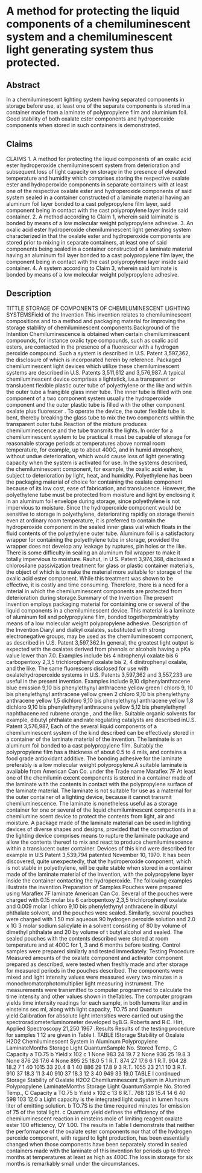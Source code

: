 # A method for protecting the liquid components of a chemiluminescent system and a chemiluminescent light generating system thus protected.

## Abstract
In a chemiluminescent lighting system having separated components in storage before use, at least one of the separate components is stored in a container made from a laminate of polypropylene film and aluminium foil. Good stability of both oxalate ester components and hydroperoxide components when stored in such containers is demonstrated.

## Claims
CLAIMS 1. A method for protecting the liquid components of an oxalic acid ester hydroperoxide chemiluminescent system from deterioration and subsequent loss of light capacity on storage in the presence of elevated temperature and humidity which comprises storing the respective oxalate ester and hydroperoxide components in separate containers with at least one of the respective oxalate ester and hydroperoxide components of said system sealed in a container constructed of a laminate material having an aluminum foil layer bonded to a cast polypropylene film layer, said component being in contact with the cast polypropylene layer inside said container. 2. A method according to Claim 1, wherein said laiminate is bonded by means of a low molecular weight polypropylene adhesive. 3. An oxalic acid ester hydroperoxide chemiluminescent light generating system characterized in that the oxalate ester and hydroperoxide components are stored prior to mixing in separate containers, at least one of said components being sealed in a container constructed of a laminate material having an aluminum foil layer bonded to a cast polypropylene film layer, the component being in contact with the cast polypropylene layer inside said container. 4. A system according to Claim 3, wherein said laminate is bonded by means of a low molecular weight polypropylene adhesive.

## Description
TITTLE STORAGE OF COMPONENTS OF CHEMILUMINESCENT LIGHTING SYSTEMSField of the Invention This invention relates to chemiluminescent compositions and to a method and packaging material for improving the storage stability of chemiluminescent components.Background of the Intention Chemiluminescence is obtained when certain chemiluminescent compounds, for instance oxalic type compounds, such as oxalic acid esters, are contacted in the presence of a fluorescer with a hydrogen peroxide compound. Such a system is described in U.S. Patent 3,597,362, the disclosure of which is incorporated herein by reference. Packaged chemiluminescent light devices which utilize these chemiluminescent systems are described in U.S. Patents 3,511,612 and 3,576,987. A typical chemiluminescent device comprises a lightstick, i.e.a transparent or translucent flexible plastic outer tube of polyethylene or the like and within the outer tube a frangible glass inner tube. The inner tube is filled with one component of a two component system usually the hydroperoxide component and the outer plastic tube is filled with the other component oxalate plus fluorescer . To operate the device, the outer flexible tube is bent, thereby breaking the glass tube to mix the two components within the transparent outer tube.Reaction of the mixture produces chemiluminescence and the tube transmits the lights. In order for a chemiluminescent system to be practical it must be capable of storage for reasonable storage periods at temperatures above normal room temperature, for example, up to about 400C, and in humid atmosphere, without undue deterioration, which would cause loss of light generating capacity when the system is activated for use. In the systems described, the chemiluminescent component, for example, the oxalic acid ester, is subject to deterioration by light, heat, and humidity. Polyethylene has been the packaging material of choice for containing the oxalate component because of its low cost, ease of fabrication, and translucence. However, the polyethylene tube must be protected from moisture and light by enclosing it in an aluminum foil envelope during storage, since polyethylene is not impervious to moisture. Since the hydroperoxide component would be sensitive to storage in polyethylene, deteriorating rapidly on storage therein even at ordinary room temperature, it is preferred to contain the hydroperoxide component in the sealed inner glass vial which floats in the fluid contents of the polyethylene outer tube. Aluminum foil is a satisfactory wrapper for containing the polyethylene tube in storage, provided the wrapper does not develop any leakage by ruptures, pin holes or the like. There is some difficulty in sealing an aluminum foil wrapper to make it totally impervious to moisture. Rauhut, in U S. Patent 3,974,368, disclosed a chlorosilane passivization treatment for glass or plastic container materials, the object of which is to make the material more suitable for storage of the oxalic acid ester component. While this treatment was shown to be effective, it is costly and time consuming. Therefore, there is a need for a mterial in which the chemiluminescent components are protected from deterioration during storage.Summary of the Invention The present invention employs packaging material for containing one or several of the liquid components in a chemiluminescent device. This material is a laminate of aluminum foil and polypropylene film, bonded togetherpmèrablyby means of a low molecular weight polypropylene adhesive. Description of the Invention Diaryl and dialkyl oxalates, substituted with strong electronegative groups, may be used as the chemiluminescent component, as described in U.S. Patent 3,597,362.In general, the greatest light output is expected with the oxalates derived from phenols or alcohols having a pKa value lower than 7.0. Examples include bis 4 nitrophenyl oxalate bis 6 carbopentoxy 2,3,5 trichlorophenyl oxalate bis 2, 4 dinitrophenyl oxalate, and the like. The same fluorescers disclosed for use with oxalatehydroperoxide systems in U.S. Patents 3,597,362 and 3,557,233 are useful in the present invention. Examples include 9,10 diphenylanthracene blue emission 9,10 bis phenylethynyl anthracene yellow green l chloro 9, 10 bis phenylethynyl anthracene yellow green 2 chloro 9,10 bis phenylethyny anthracene yellow 1,5 dichloro 9,10 bis phenylethynyl anthracene yellow 1,8 dichloro 9,10 bis phenylethynyl anthracene yellow 5,12 bis phenylethynyl naphthacene red rubrene orange , and the like. Suitable organic solvents for example, dibutyl phthalate and rate regulating catalysts are described inU.S. Patent 3,576,987, Each of the several liquid components of a chemiluminescent system of the kind described can be effectively stored in a container of the laminate material of the invention. The laminate is an aluminum foil bonded to a cast polypropylene film. Suitably the polypropylene film has a thickness of about 0.5 to 4 mils, and contains a food grade antioxidant additive. The bonding adhesive for the laminate preferably is a low molecular weight polypropylene.A suitable laminate is available from American Can Co. under the Trade name Maraflex 7F At least one of the chemilumin excent components is stered in a container made of the laminate with the contents in contact with the polypropylene surface of the laminate material. The laminate is not suitable for use as a maternal for the outer container of a lighting device, because it cannot transmit chemiluminescence. The laminate is nonetheless useful as a storage container for one or several of the liquid chemiluminescent components in a chemilumine scent device to protect the contents from light, air and moisture. A package made of the laminate material can be used in lighting devices of diverse shapes and designs, provided that the construction of the lighting device comprises means to rupture the laminate package and allow the contents thereof to mix and react to produce chemiluminescence within a translucent outer container. Devices of this kind were described for example in U.S Patent 3,539,794 patented November 10, 1970. It has been discovered, quite unexpectedly, that the hydroperoxide component, which is not stable in polyethylene, will be quite stable when stored in a container made of the laminate material of the invention, with the polypropylene layer inside the container contacting the hydroperoxide. The following examples illustrate the invention.Preparation of Samples Pouches were prepared using Maraflex 7F laminate American Can Co. Several of the pouches were charged with 0.15 molar bis 6 carbopentoxy 2,3,5 trichlorophenyl oxalate and 0.009 molar l chloro 9,10 bis phenylethynyl anthracene in dibutyl phthalate solvent, and the pouches were sealed. Similarly, several pouches were charged with 1.50 mol aqueous 90 hydrogen peroxide solution and 2.0 x 1G 3 molar sodium salicylate in a solvent consisting of 80 by volume of dimethyl phthalate and 20 by volume of t butyl alcohol and sealed. The sealed pouches with the contents described were stored at room temperature and at 400C for 1, 3 and 6 months before testing. Control samples were prepared similarly and tested immediately. Testing Procedure Measured amounts of the oxalate component and activator component prepared as described, were tested when freshly made and after storage for measured periods in the pouches described. The components were mixed and light intensity values were measured every two minutes in a monochromatorphotomultiplier light measuring instrument. The measurements were transmitted to computer programmed to calculate the time intensity and other values shown in theTables. The computer program yields time intensity readings for each sample, in both lumens liter and in einsteins sec ml, along with light capacity, TO.75 and Quantum yield.Calibration for absolute light intensities were carried out using the spectroradiometerluminometer developed byB.G. Roberts and R.C. Hirt, Applied Spectroscopy 21,250 1967 .Results Results of the testing procedure for samples 1 12 are given in Table I. TABLE IStorage Stability of Oxalate H2O2 Chemiluminescent System in Aluminum Polypropylene LaminateMonths Storage Light QuantumSample No. Stored Temp., C Capacity a TO.75 b Yield x 102 c 1 None 983 24 19.7 2 None 936 25 19.8 3 None 876 26 17.6 4 None 895 25 18.0 5 1 R.T. 874 27 17.6 6 1 R.T. 904 28 18.2 7 1 40 1015 33 20.4 8 1 40 886 29 17.8 9 3 R.T. 1055 23 21.1 10 3 R.T. 910 37 18.3 11 3 40 910 37 18.3 12 3 40 949 33 19.0 TABLE I continued Storage Stability of Oxalate H2O2 Chemiluminescent System in Aluminum Polypropylene LaminateMonths Storage Light QuantumSample No. Stored Temp., C Capacity a TO.75 b Yield x 102 c 13 6 R.T. 768 126 15.4 14 6 40 598 103 12.0 a Light capacity is the integrated light output in lumen hours liter of emitting solution. b TO.7S is the time required minutes for emission of 75 of the total light. c Quantum yield defines the efficiency of the chemiluminescent reaction in einsteins mole of limiting reagent oxalate ester 100 efficiency, QY 1.00. The results in Table I demonstrate that neither the performance of the oxalate ester components nor that of the hydrogen peroxide component, with regard to light production, has been essentially changed when those components have been separately stored in sealed containers made with the laminate of this invention for periods up to three months at temperatures at least as high as 400C.The loss in storage for six months is remarkably small under the circumstances.
